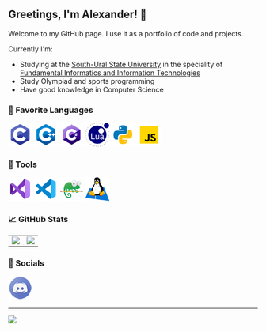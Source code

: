 
## Greetings, I'm Alexander! 👋
Welcome to my GitHub page. I use it as a portfolio of code and projects.

Currently I'm:
- Studying at the [South-Ural State University](https://www.susu.ru/) in the speciality of [Fundamental Informatics and Information Technologies](https://eecs.susu.ru/ru/entrant/programs/fundamental-infromatics/)
- Study Olympiad and sports programming
- Have good knowledge in Computer Science


### 📑 Favorite Languages
<p>
    <img src="./img/c.png"/>
    <img src="./img/cpp.png"/>
    <img src="./img/cs.png"/>
    <img src="./img/lua.png"/>
    <img src="./img/py.png"/>
    <img src="./img/js.png"/>
</p>


### 🔧 Tools
<p>
    <img src="./img/vs.png"/>
    <img src="./img/vscode.png"/>
    <img src="./img/npp.png"/>
    <img src="./img/wsl.png"/>
</p>


### 📈 GitHub Stats
<p align="center">
    <table>
    <tr>
        <td><img align="left" src="https://github-readme-stats.vercel.app/api?username=MrSago&custom_title=MrSago's+GitHub+Stats&include_all_commits=true&count_private=true&show_icons=true&theme=jolly"></td>
        <td><img align="right" src="https://github-readme-stats.vercel.app/api/top-langs/?username=MrSago&theme=jolly&layout=compact&langs_count=8"></td>
    </tr>
    </table>
</p>


### 🎠 Socials
<a href="https://discord.gg/myMv6T746z"><img src="./img/discord.png"/></a>


***


<p>
    <img src="https://visitor-badge.glitch.me/badge?page_id=mrsago.visitor-badge&color=291b3e"/>
</p>

